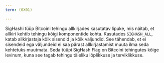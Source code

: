 ```yaml
---
term: (0X01)

---
```

SigHashi tüüp Bitcoini tehingu allkirjades kasutatav lipuke, mis näitab, et allkiri kehtib tehingu kõigi komponentide kohta. Kasutades `SIGHASH_ALL`, katab allkirjastaja kõik sisendid ja kõik väljundid. See tähendab, et ei sisendeid ega väljundeid ei saa pärast allkirjastamist muuta ilma seda kehtetuks muutmata. Seda tüüpi SigHash Flag on Bitcoini tehingutes kõige levinum, kuna see tagab tehingu täieliku lõplikkuse ja terviklikkuse.